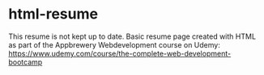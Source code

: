 # html-resume

This resume is not kept up to date.
Basic resume page created with HTML as part of the Appbrewery Webdevelopment course on Udemy: https://www.udemy.com/course/the-complete-web-development-bootcamp
